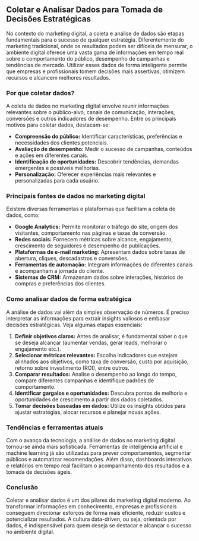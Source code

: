 
## Coletar e Analisar Dados para Tomada de Decisões Estratégicas

No contexto do marketing digital, a coleta e análise de dados são etapas fundamentais para o sucesso de qualquer estratégia. Diferentemente do marketing tradicional, onde os resultados podem ser difíceis de mensurar, o ambiente digital oferece uma vasta gama de informações em tempo real sobre o comportamento do público, desempenho de campanhas e tendências de mercado. Utilizar esses dados de forma inteligente permite que empresas e profissionais tomem decisões mais assertivas, otimizem recursos e alcancem melhores resultados.

### Por que coletar dados?

A coleta de dados no marketing digital envolve reunir informações relevantes sobre o público-alvo, canais de comunicação, interações, conversões e outros indicadores de desempenho. Entre os principais motivos para coletar dados, destacam-se:

- **Compreensão do público:** Identificar características, preferências e necessidades dos clientes potenciais.
- **Avaliação de desempenho:** Medir o sucesso de campanhas, conteúdos e ações em diferentes canais.
- **Identificação de oportunidades:** Descobrir tendências, demandas emergentes e possíveis melhorias.
- **Personalização:** Oferecer experiências mais relevantes e personalizadas para cada usuário.

### Principais fontes de dados no marketing digital

Existem diversas ferramentas e plataformas que facilitam a coleta de dados, como:

- **Google Analytics:** Permite monitorar o tráfego do site, origem dos visitantes, comportamento nas páginas e taxas de conversão.
- **Redes sociais:** Fornecem métricas sobre alcance, engajamento, crescimento de seguidores e desempenho de publicações.
- **Plataformas de e-mail marketing:** Apresentam dados sobre taxas de abertura, cliques, descadastros e conversões.
- **Ferramentas de automação:** Integram informações de diferentes canais e acompanham a jornada do cliente.
- **Sistemas de CRM:** Armazenam dados sobre interações, histórico de compras e preferências dos clientes.

### Como analisar dados de forma estratégica

A análise de dados vai além da simples observação de números. É preciso interpretar as informações para extrair insights valiosos e embasar decisões estratégicas. Veja algumas etapas essenciais:

1. **Definir objetivos claros:** Antes de analisar, é fundamental saber o que se deseja alcançar (aumentar vendas, gerar leads, melhorar o engajamento etc.).
2. **Selecionar métricas relevantes:** Escolha indicadores que estejam alinhados aos objetivos, como taxa de conversão, custo por aquisição, retorno sobre investimento (ROI), entre outros.
3. **Comparar resultados:** Analise o desempenho ao longo do tempo, compare diferentes campanhas e identifique padrões de comportamento.
4. **Identificar gargalos e oportunidades:** Descubra pontos de melhoria e oportunidades de crescimento a partir dos dados coletados.
5. **Tomar decisões baseadas em dados:** Utilize os insights obtidos para ajustar estratégias, alocar recursos e planejar novas ações.

### Tendências e ferramentas atuais

Com o avanço da tecnologia, a análise de dados no marketing digital tornou-se ainda mais sofisticada. Ferramentas de inteligência artificial e machine learning já são utilizadas para prever comportamentos, segmentar públicos e automatizar recomendações. Além disso, dashboards interativos e relatórios em tempo real facilitam o acompanhamento dos resultados e a tomada de decisões ágeis.

### Conclusão

Coletar e analisar dados é um dos pilares do marketing digital moderno. Ao transformar informações em conhecimento, empresas e profissionais conseguem direcionar esforços de forma mais eficiente, reduzir custos e potencializar resultados. A cultura data-driven, ou seja, orientada por dados, é indispensável para quem deseja se destacar e alcançar o sucesso no ambiente digital.
```
